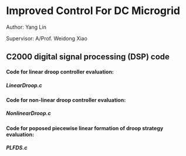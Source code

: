 # Improved Control For DC Microgrid

Author: Yang Lin

Supervisor: A/Prof. Weidong Xiao

## C2000 digital signal processing (DSP) code 

#### Code for linear droop controller evaluation: 
##### LinearDroop.c


#### Code for non-linear droop controller evaluation: 
##### NonlinearDroop.c


#### Code for poposed piecewise linear formation of droop strategy evaluation: 
##### PLFDS.c




